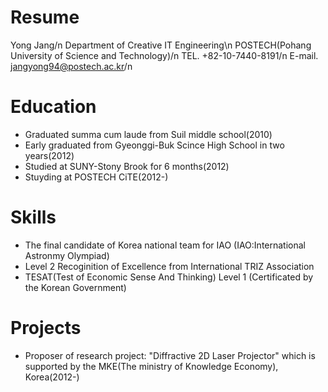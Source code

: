 Resume
======

Yong Jang/n
Department of Creative IT Engineering\n
POSTECH(Pohang University of Science and Technology)/n
TEL. +82-10-7440-8191/n
E-mail. jangyong94@postech.ac.kr/n

Education
=========

- Graduated summa cum laude from Suil middle school(2010)
- Early graduated from Gyeonggi-Buk Scince High School in two years(2012)
- Studied at SUNY-Stony Brook for 6 months(2012)
- Stuyding at POSTECH CiTE(2012-)

Skills
======

- The final candidate of Korea national team for IAO
  	(IAO:International Astronmy Olympiad)
- Level 2 Recoginition of Excellence from International TRIZ Association
- TESAT(Test of Economic Sense And Thinking) Level 1
		(Certificated by the Korean Government)

Projects
========

- Proposer of research project: "Diffractive 2D Laser Projector" which is supported by the MKE(The ministry of Knowledge Economy), Korea(2012-)

